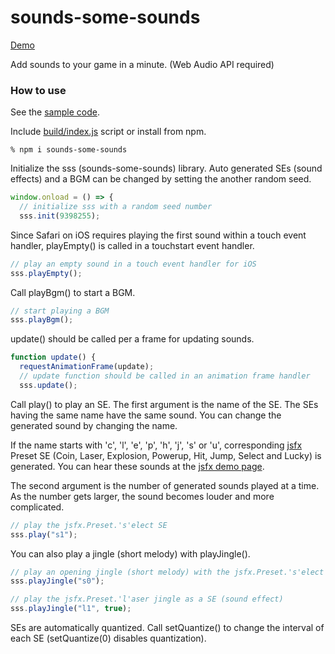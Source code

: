 # sounds-some-sounds

[Demo](https://abagames.github.io/sounds-some-sounds/index.html?rects)

Add sounds to your game in a minute. (Web Audio API required)

### How to use

See the [sample code](https://github.com/abagames/sounds-some-sounds/blob/master/src/samples/rects.ts).

Include [build/index.js](https://github.com/abagames/sounds-some-sounds/blob/master/build/index.js) script or install from npm.

```
% npm i sounds-some-sounds
```

Initialize the sss (sounds-some-sounds) library.
Auto generated SEs (sound effects) and a BGM can be changed by setting the another random seed.

```js
window.onload = () => {
  // initialize sss with a random seed number
  sss.init(9398255);  
```

Since Safari on iOS requires playing the first sound within a touch event handler,
playEmpty() is called in a touchstart event handler.

```js
// play an empty sound in a touch event handler for iOS
sss.playEmpty();
```

Call playBgm() to start a BGM.

```js
// start playing a BGM
sss.playBgm();
```

update() should be called per a frame for updating sounds.

```js
function update() {
  requestAnimationFrame(update);
  // update function should be called in an animation frame handler
  sss.update();
```

Call play() to play an SE. The first argument is the name of the SE.
The SEs having the same name have the same sound.
You can change the generated sound by changing the name.

If the name starts with 'c', 'l', 'e', 'p', 'h', 'j', 's' or 'u',
corresponding [jsfx](https://github.com/loov/jsfx) Preset SE
(Coin, Laser, Explosion, Powerup, Hit, Jump, Select and Lucky) is generated.
You can hear these sounds at the [jsfx demo page](http://loov.io/jsfx/).

The second argument is the number of generated sounds played at a time.
As the number gets larger, the sound becomes louder and more complicated.

```js
// play the jsfx.Preset.'s'elect SE
sss.play("s1");
```

You can also play a jingle (short melody) with playJingle().

```js
// play an opening jingle (short melody) with the jsfx.Preset.'s'elect
sss.playJingle("s0");
```

```js
// play the jsfx.Preset.'l'aser jingle as a SE (sound effect)
sss.playJingle("l1", true);
```

SEs are automatically quantized. Call setQuantize() to change the interval of
each SE (setQuantize(0) disables quantization).
